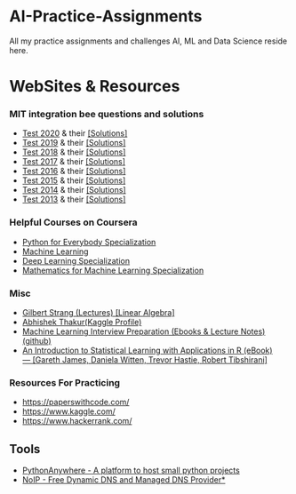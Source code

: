 # AI-Practice-Assignments
All my practice assignments and challenges AI, ML and Data Science reside here.

# WebSites & Resources
### MIT integration bee questions and solutions
* [Test 2020](http://www.mit.edu/~pax/pdf/qualifying_round_2020_test.pdf) & their [[Solutions]](http://www.mit.edu/~pax/pdf/qualifying_round_2020_answers.pdf)
* [Test 2019](http://www.mit.edu/~pax/pdf/qualifying_round_2019_test.pdf) & their [[Solutions]](http://www.mit.edu/~pax/pdf/qualifying_round_2019_answers.pdf)
* [Test 2018](http://www.mit.edu/~pax/pdf/qualifying_round_2018_test.pdf) & their [[Solutions]](http://www.mit.edu/~pax/pdf/qualifying_round_2018_answers.pdf)
* [Test 2017](http://www.mit.edu/~pax/pdf/qualifying_round_2017_test.pdf) & their [[Solutions]](http://www.mit.edu/~pax/pdf/qualifying_round_2017_answers.pdf)
* [Test 2016](http://www.mit.edu/~pax/pdf/qualifying_round_2016_test.pdf) & their [[Solutions]](http://www.mit.edu/~pax/pdf/qualifying_round_2016_answers.pdf)
* [Test 2015](http://www.mit.edu/~pax/pdf/qualifying_round_2015_test.pdf) & their [[Solutions]](http://www.mit.edu/~pax/pdf/qualifying_round_2015_answers.pdf)
* [Test 2014](http://www.mit.edu/~pax/pdf/qualifying_round_2014_test.pdf) & their [[Solutions]](http://www.mit.edu/~pax/pdf/qualifying_round_2014_answers.pdf)
* [Test 2013](http://www.mit.edu/~pax/pdf/qualifying_round_2013_test.pdf) & their [[Solutions]](http://www.mit.edu/~pax/pdf/qualifying_round_2013_answers.pdf)

### Helpful Courses on Coursera
* [Python for Everybody Specialization](https://www.coursera.org/specializations/python)
* [Machine Learning](https://www.coursera.org/learn/machine-learning)
* [Deep Learning Specialization](https://www.coursera.org/specializations/deep-learning)
* [Mathematics for Machine Learning Specialization](https://www.coursera.org/specializations/mathematics-machine-learning)

### Misc
* [Gilbert Strang (Lectures) [Linear Algebra]](https://www.youtube.com/watch?v=7UJ4CFRGd-U&list=PLE7DDD91010BC51F8)
* [Abhishek Thakur(Kaggle Profile)](https://www.kaggle.com/abhishek)
* [Machine Learning Interview Preparation (Ebooks & Lecture Notes)(github)](https://github.com/machine-learning-interview-prep/CS229_ML/tree/master/doc)
* [An Introduction to Statistical Learning with Applications in R (eBook)<br>— [Gareth James, Daniela Witten, Trevor Hastie, Robert Tibshirani]](https://faculty.marshall.usc.edu/gareth-james/ISL/ISLR%20Seventh%20Printing.pdf)

### Resources For Practicing
* https://paperswithcode.com/
* https://www.kaggle.com/
* https://www.hackerrank.com/

## Tools
* [PythonAnywhere - A platform to host small python projects](http://www.pythonanywhere.com/)
* [NoIP - Free Dynamic DNS and Managed DNS Provider*](https://www.noip.com/)
